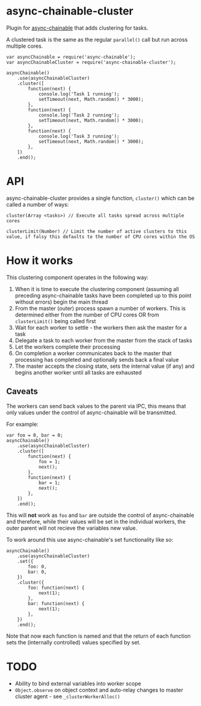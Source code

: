 async-chainable-cluster
=======================
Plugin for [async-chainable](https://github.com/hash-bang/async-chainable) that adds clustering for tasks.

A clustered task is the same as the regular `parallel()` call but run across multiple cores.

	var asyncChainable = require('async-chainable');
	var asyncChainableCluster = require('async-chainable-cluster');

	asyncChainable()
		.use(asyncChainableCluster)
		.cluster([
			function(next) {
				console.log('Task 1 running');
				setTimeout(next, Math.random() * 3000);
			},
			function(next) {
				console.log('Task 2 running');
				setTimeout(next, Math.random() * 3000);
			},
			function(next) {
				console.log('Task 3 running');
				setTimeout(next, Math.random() * 3000);
			},
		])
		.end();

API
===
async-chainable-cluster provides a single function, `cluster()` which can be called a number of ways:

	cluster(Array <tasks>) // Execute all tasks spread across multiple cores

	clusterLimit(Number) // Limit the number of active clusters to this value, if falsy this defaults to the number of CPU cores within the OS


How it works
============
This clustering component operates in the following way:

1. When it is time to execute the clustering component (assuming all preceding async-chainable tasks have been completed up to this point without errors) begin the main thread
2. From the master (outer) process spawn a number of workers. This is determined either from the number of CPU cores OR from `clusterLimit()` being called first
3. Wait for each worker to settle - the workers then ask the master for a task
4. Delegate a task to each worker from the master from the stack of tasks
5. Let the workers complete their processing
6. On completion a worker communicates back to the master that processing has completed and optionally sends back a final value
7. The master accepts the closing state, sets the internal value (if any) and begins another worker until all tasks are exhausted


Caveats
-------
The workers can send back values to the parent via IPC, this means that only values under the control of async-chainable will be transmitted.

For example:

	var foo = 0, bar = 0;
	asyncChainable()
		.use(asyncChainableCluster)
		.cluster([
			function(next) {
				foo = 1;
				next();
			},
			function(next) {
				bar = 1;
				next();
			},
		])
		.end();

This will **not** work as `foo` and `bar` are outside the control of async-chainable and therefore, while their values will be set in the individual workers, the outer parent will not recieve the variables new value.

To work around this use async-chainable's set functionality like so:

	asyncChainable()
		.use(asyncChainableCluster)
		.set({
			foo: 0,
			bar: 0,
		})
		.cluster({
			foo: function(next) {
				next(1);
			},
			bar: function(next) {
				next(1);
			},
		})
		.end();

Note that now each function is named and that the return of each function sets the (internally controlled) values specified by set.


TODO
====
* Ability to bind external variables into worker scope
* `Object.observe` on object context and auto-relay changes to master cluster agent - see `_clusterWorkerAlloc()`
